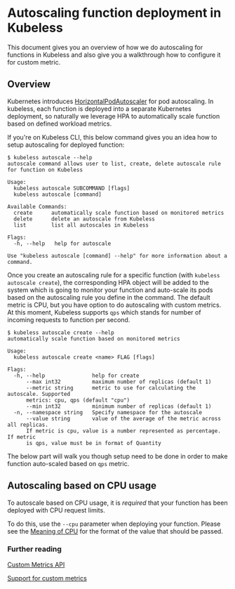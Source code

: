 # Autoscaling function deployment in Kubeless

This document gives you an overview of how we do autoscaling for functions in Kubeless and also give you a walkthrough how to configure it for custom metric.

## Overview

Kubernetes introduces [HorizontalPodAutoscaler](https://kubernetes.io/docs/tasks/run-application/horizontal-pod-autoscale/) for pod autoscaling. In kubeless, each function is deployed into a separate Kubernetes deployment, so naturally we leverage HPA to automatically scale function based on defined workload metrics.

If you're on Kubeless CLI, this below command gives you an idea how to setup autoscaling for deployed function:

```console
$ kubeless autoscale --help
autoscale command allows user to list, create, delete autoscale rule
for function on Kubeless

Usage:
  kubeless autoscale SUBCOMMAND [flags]
  kubeless autoscale [command]

Available Commands:
  create      automatically scale function based on monitored metrics
  delete      delete an autoscale from Kubeless
  list        list all autoscales in Kubeless

Flags:
  -h, --help   help for autoscale

Use "kubeless autoscale [command] --help" for more information about a command.
```

Once you create an autoscaling rule for a specific function (with `kubeless autoscale create`), the corresponding HPA object will be added to the system which is going to monitor your function and auto-scale its pods based on the autoscaling rule you define in the command. The default metric is CPU, but you have option to do autoscaling with custom metrics. At this moment, Kubeless supports `qps` which stands for number of incoming requests to function per second.

```console
$ kubeless autoscale create --help
automatically scale function based on monitored metrics

Usage:
  kubeless autoscale create <name> FLAG [flags]

Flags:
  -h, --help               help for create
      --max int32          maximum number of replicas (default 1)
      --metric string      metric to use for calculating the autoscale. Supported
      metrics: cpu, qps (default "cpu")
      --min int32          minimum number of replicas (default 1)
  -n, --namespace string   Specify namespace for the autoscale
      --value string       value of the average of the metric across all replicas.
      If metric is cpu, value is a number represented as percentage. If metric
      is qps, value must be in format of Quantity
```

The below part will walk you though setup need to be done in order to make function auto-scaled based on `qps` metric.

## Autoscaling based on CPU usage

To autoscale based on CPU usage, it is *required* that your function has been deployed with CPU request limits.

To do this, use the `--cpu` parameter when deploying your function. Please see the [Meaning of CPU](https://kubernetes.io/docs/concepts/configuration/manage-compute-resources-container/#meaning-of-cpu) for the format of the value that should be passed. 

### Further reading

[Custom Metrics API](https://github.com/kubernetes/community/blob/master/contributors/design-proposals/custom-metrics-api.md)

[Support for custom metrics](https://kubernetes.io/docs/tasks/run-application/horizontal-pod-autoscale/#support-for-custom-metrics)
